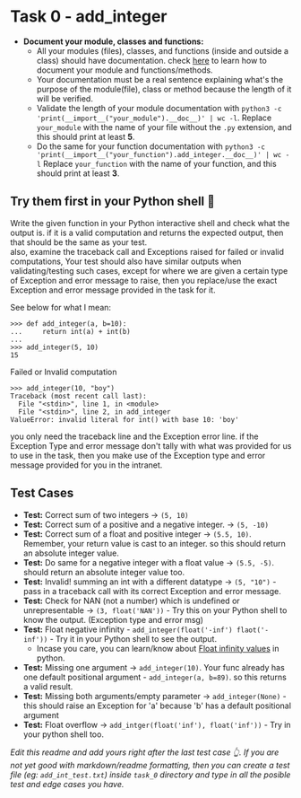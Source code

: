 # Task 0 - add_integer
- **Document your module, classes and functions:**  
    - All your modules (files), classes, and functions (inside and outside a class) should have documentation. check [here](https://intranet.alxswe.com/rltoken/dOO785g5EQYkRU2E1wri0g) to learn how to document your module and functions/methods.  
    - Your documentation must be a real sentence explaining what's the purpose of the module(file), class or method because the length of it will be verified.
    - Validate the length of your module documentation with `python3 -c 'print(__import__("your_module").__doc__)' | wc -l`. Replace `your_module` with the name of your file without the `.py` extension, and this should print at least **5**.
    - Do the same for your function documentation with `python3 -c 'print(__import__("your_function").add_integer.__doc__)' | wc -l` Replace `your_function` with the name of your function, and this should print at least **3**.
## Try them first in your Python shell 💫
Write the given function in your Python interactive shell and check what the output is. if it is a valid computation and returns the expected output, then that should be the same as your test.   
also, examine the traceback call and Exceptions raised for failed or invalid computations, Your test should also have similar outputs when validating/testing such cases, except for where we are given a certain type of Exception and error message to raise, then you replace/use the exact Exception and error message provided in the task for it.
  
See below for what I mean:  
```REPL
>>> def add_integer(a, b=10):
...     return int(a) + int(b)
... 
>>> add_integer(5, 10)
15
```
Failed or Invalid computation  
```
>>> add_integer(10, "boy")
Traceback (most recent call last):
  File "<stdin>", line 1, in <module>
  File "<stdin>", line 2, in add_integer
ValueError: invalid literal for int() with base 10: 'boy'
```
you only need the traceback line and the Exception error line. if the Exception Type and error message don't tally with what was provided for us to use in the task, then you make use of the Exception type and error message provided for you in the intranet.  
## Test Cases 
- **Test:** Correct sum of two integers -> `(5, 10)`
- **Test:** Correct sum of a positive and a negative integer. -> `(5, -10)`
-  **Test:** Correct sum of a float and positive integer -> `(5.5, 10)`. Remember, your return value is cast to an integer. so this should return an absolute integer value.
-  **Test:** Do same for a negative integer with a float value -> `(5.5, -5)`. should return an absolute integer value too.
-  **Test:** Invalid! summing an int with a different datatype -> `(5, "10")` - pass in a traceback call with its correct Exception and error message.
-  **Test:** Check for NAN (not a number) which is undefined or unrepresentable -> `(3, float('NAN'))` - Try this on your Python shell to know the output. (Exception type and error msg)
-  **Test:** Float negative infinity - `add_integer(float('-inf') flaot('-inf'))` - Try it in your Python shell to see the output.
     - Incase you care, you can learn/know about [Float infinity values](https://favtutor.com/blogs/infinity-python) in python.
- **Test:** Missing one argument -> `add_integer(10)`. Your func already has one default positional argument - `add_integer(a, b=89)`. so this returns a valid result.
- **Test:** Missing both arguments/empty parameter -> `add_integer(None)` - this should raise an Exception for 'a' because 'b' has a default positional argument
- **Test:** Float overflow -> `add_intger(float('inf'), float('inf'))` - Try in your python shell too.
  
*Edit this readme and add yours right after the last test case 👆. If you are not yet good with markdown/readme formatting, then you can create a test file (eg: `add_int_test.txt`) inside  `task_0` directory and type in all the posible test and edge cases you have.*
